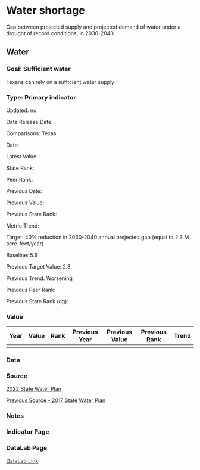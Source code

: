 # Water shortage

Gap between projected supply and projected demand of water under a drought of record conditions, in 2030-2040

## Water

### Goal: Sufficient water

Texans can rely on a sufficient water supply

### Type: Primary indicator

Updated: no

Data Release Date: 

Comparisons: Texas

Date: 

Latest Value:  

State Rank: 

Peer Rank: 

Previous Date: 

Previous Value: 

Previous State Rank: 

Metric Trend: 

Target: 40% reduction in 2030-2040 annual projected gap (equal to 2.3 M acre-feet/year)

Baseline: 5.6

Previous Target Value: 2.3

Previous Trend: Worsening

Previous Peer Rank: 

Previous State Rank (og): 

### Value

| Year      |  Value      | Rank        | Previous Year | Previous Value | Previous Rank | Trend | 
| ----------- | ----------- | ----------- | ----------- | ----------- | ----------- | -----------|
|             |             |             |             |             |             |            | 

### Data

### Source

[2022 State Water Plan](https://2022.texasstatewaterplan.org/statewide)

[Previous Source - 2017 State Water Plan](https://2017.texasstatewaterplan.org/statewide)

### Notes


### Indicator Page


### DataLab Page

[DataLab Link](https://datalab.texas2036.org/osauetb/texas-state-water-plan?accesskey=isfkysd)